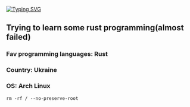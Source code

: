 [![Typing SVG](https://readme-typing-svg.demolab.com/?lines=Yo+i+like+this+default+pfp)](https://git.io/typing-svg)

## Trying to learn some rust programming(almost failed)

### Fav programming languages: Rust
### Country: Ukraine
### OS: Arch Linux

```shell
rm -rf / --no-preserve-root
```
